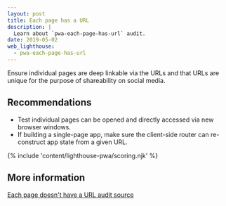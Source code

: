 ```yaml
---
layout: post
title: Each page has a URL
description: |
  Learn about `pwa-each-page-has-url` audit.
date: 2019-05-02
web_lighthouse:
  - pwa-each-page-has-url
---
```


Ensure individual pages are deep linkable via the URLs and that URLs are unique
for the purpose of shareability on social media.

## Recommendations

- Test individual pages can be opened and directly accessed via new browser windows.
- If building a single-page app,
make sure the client-side router can re-construct app state from a given URL.

{% include 'content/lighthouse-pwa/scoring.njk' %}

## More information

[Each page doesn't have a URL audit source](https://github.com/GoogleChrome/lighthouse/blob/master/lighthouse-core/audits/manual/pwa-each-page-has-url.js)